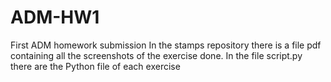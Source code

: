 # ADM-HW1
First ADM homework submission
In the stamps repository there is a file pdf containing all the screenshots of the exercise done.
In the file script.py there are the Python file of each exercise
